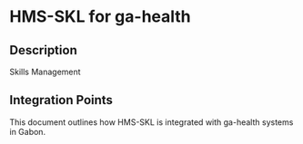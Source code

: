 # HMS-SKL for ga-health

## Description

Skills Management

## Integration Points

This document outlines how HMS-SKL is integrated with ga-health systems in Gabon.
